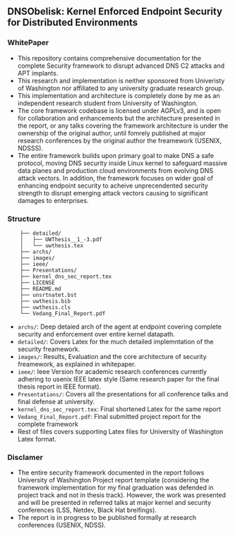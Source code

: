 ## DNSObelisk: Kernel Enforced Endpoint Security for Distributed Environments 
### WhitePaper

* This repository contains comprehensive documentation for the complete Security framework to disrupt advanced DNS C2 attacks and APT implants.
* This research and implementation is neither sponsored from Univeristy of Washington nor affiliated to any university graduate research group.
* This implementation and architecture is completely done by me as an independent research student from University of Washington.
* The core framework codebase is licensed under AGPLv3, and is open for collaboration and enhancements but the architecture presented in the report, or any talks covering the framework architecture is under the ownership of the original author, until fomrely published at major research conferences by the original author the freamework (USENIX, NDSSS).
* The entire framework builds upon primary  goal to make DNS a safe protocol, moving DNS security inside Linux kernel to safeguard massive data planes and production cloud environments from  evolving DNS attack vectors. In addition, the framework focuses on wider goal of enhancing endpoint security to acheive unprecendented security strength to disrupt emerging attack vectors causing to significant damages to enterprises.

### Structure
```
    ├── detailed/
    │   ├── UWThesis__1_-3.pdf
    │   └── uwthesis.tex
    ├── archs/   
    ├── images/
    ├── ieee/
    ├── Presentations/
    ├── kernel_dns_sec_report.tex
    ├── LICENSE
    ├── README.md
    ├── unsrtnatet.bst
    ├── uwthesis.bib
    ├── uwthesis.cls
    └── Vedang_Final_Report.pdf
```
* ```archs/```:  Deep detaied arch of the agent at endpoint covering complete security and enforcement over entire kernel datapath.
* ```detailed/```: Covers Latex for the much detailed implemntation of the security freamework.
* ```images/```: Results, Evaluation and the core architecture of security freamework, as explained in whitepaper.
* ```ieee/```: Ieee Version for academic research conferences currently adhering to usenix IEEE latex style (Same research paper for the final thesis report in IEEE format).
* ```Presentations/```: Covers all the presentations for all conference talks and final defense at university.
* ```kernel_dns_sec_report.tex```: Final shortened Latex for the same report
* ```Vedang_Final_Report.pdf```: Final submitted project report for the complete framework
* Rest of files covers supporting Latex files for University of Washington Latex format.


### Disclamer
* The entire security framework documented in the report follows University of Washington Project report template (considering the framework implementation for my final graduation was defended in project track and not in thesis track). However, the work was presented and will be presented in referred talks at major kernel and security conferences (LSS, Netdev, Black Hat breifings).
* The report is in progress to be published formally at research conferences (USENIX, NDSS).
